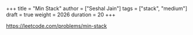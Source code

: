 +++
title = "Min Stack"
author = ["Seshal Jain"]
tags = ["stack", "medium"]
draft = true
weight = 2026
duration = 20
+++

<https://leetcode.com/problems/min-stack>
